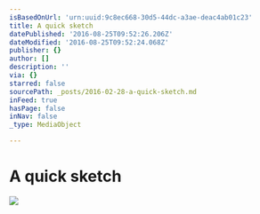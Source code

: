 ```yaml
---
isBasedOnUrl: 'urn:uuid:9c8ec668-30d5-44dc-a3ae-deac4ab01c23'
title: A quick sketch
datePublished: '2016-08-25T09:52:26.206Z'
dateModified: '2016-08-25T09:52:24.068Z'
publisher: {}
author: []
description: ''
via: {}
starred: false
sourcePath: _posts/2016-02-28-a-quick-sketch.md
inFeed: true
hasPage: false
inNav: false
_type: MediaObject

---
```

# A quick sketch
![](https://s3-us-west-2.amazonaws.com/the-grid-img/p/b53b8a2f5b2c467a48c42c564e914c075e2f6bb5.png)